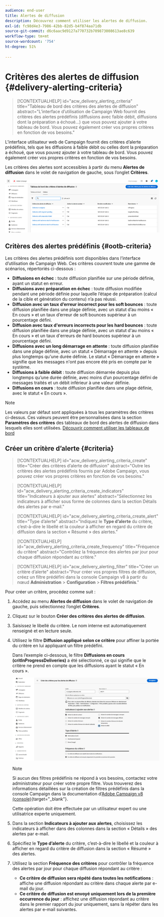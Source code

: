 ```yaml
---
audience: end-user
title: Alertes de diffusion
description: Découvrez comment utiliser les alertes de diffusion.
exl-id: fc98d4e3-7986-42bb-82d5-b4f874aa71db
source-git-commit: d6c6aac9d9127a770732b709873008613ae8c639
workflow-type: tm+mt
source-wordcount: '754'
ht-degree: 51%

---
```


# Critères des alertes de diffusion {#delivery-alerting-criteria}

>[!CONTEXTUALHELP]
>id="acw_delivery_alerting_criteria"
>title="Tableau de bord des critères des alertes de diffusion"
>abstract="L’interface d’utilisation de Campaign Web fournit des critères des alertes prédéfinis (diffusions avec faible débit, diffusions dont la préparation a échoué...) que vous pouvez ajouter à votre tableau de bord. Vous pouvez également créer vos propres critères en fonction de vos besoins."

L’interface utilisateur web de Campaign fournit des critères d’alerte prédéfinis, tels que les diffusions à faible débit ou celles dont la préparation a échoué, que vous pouvez ajouter à votre tableau de bord. Vous pouvez également créer vos propres critères en fonction de vos besoins.

Les critères des alertes sont accessibles à partir du menu **Alertes de diffusion** dans le volet de navigation de gauche, sous l’onglet **Critères**.

![Liste des critères d’alerte affichés dans le menu Alertes de diffusion](assets/alerting-criteria-list.png)

## Critères des alertes prédéfinis {#ootb-criteria}

Les critères des alertes prédéfinis sont disponibles dans l’interface d’utilisation de Campaign Web. Ces critères couvrent toute une gamme de scénarios, répertoriés ci-dessous :

* **Diffusions en échec** : toute diffusion planifiée sur une période définie, ayant un statut en erreur.
* **Diffusions avec préparation en échec** : toute diffusion modifiée pendant une période définie pour laquelle l’étape de préparation (calcul de la cible et génération du contenu) n’a pas réussi.
* **Diffusion avec un taux d’erreur incorrect pour les soft bounces** : toute diffusion planifiée dans une plage définie, avec un statut d’au moins « En cours » et un taux d’erreur de soft bounces supérieur à un pourcentage défini.
* **Diffusion avec taux d&#39;erreurs incorrects pour les hard bounces** : toute diffusion planifiée dans une plage définie, avec un statut d&#39;au moins « En cours » et un taux d&#39;erreurs de hard bounces supérieur à un pourcentage défini.
* **Diffusions avec un long démarrage en attente** : toute diffusion planifiée dans une plage définie, avec un statut « Démarrage en attente » depuis plus longtemps qu&#39;une durée définie. Le statut « Démarrage en attente » signifie que les messages n&#39;ont pas encore été pris en compte par le système.
* **Diffusions à faible débit** : toute diffusion démarrée depuis plus longtemps qu’une durée définie, avec moins d’un pourcentage défini de messages traités et un débit inférieur à une valeur définie.
* **Diffusions en cours** : toute diffusion planifiée dans une plage définie, avec le statut « En cours ».

>[!NOTE]
>
>Les valeurs par défaut sont appliquées à tous les paramètres des critères ci-dessus. Ces valeurs peuvent être personnalisées dans la section **Paramètres des critères** des tableaux de bord des alertes de diffusion dans lesquels elles sont utilisées. [Découvrir comment utiliser les tableaux de bord](../msg/delivery-alerting-dashboards.md)

## Créer un critère d’alerte {#criteria}

>[!CONTEXTUALHELP]
>id="acw_delivery_alerting_criteria_create"
>title="Créer des critères d’alerte de diffusion"
>abstract="Outre les critères des alertes prédéfinis fournis par Adobe Campaign, vous pouvez créer vos propres critères en fonction de vos besoins."

>[!CONTEXTUALHELP]
>id="acw_delivery_alerting_criteria_create_indicators"
>title="Indicateurs à ajouter aux alertes"
>abstract="Sélectionnez les indicateurs à afficher sous forme de colonnes dans la section Détails des alertes par e-mail."

>[!CONTEXTUALHELP]
>id="acw_delivery_alerting_criteria_create_alert"
>title="Type d’alerte"
>abstract="Indiquez le **Type d’alerte** du critère, c’est-à-dire le libellé et la couleur à afficher en regard du critère de diffusion dans la section « Résumé » des alertes."

>[!CONTEXTUALHELP]
>id="acw_delivery_alerting_criteria_create_frequency"
>title="Fréquence du critère"
>abstract="Contrôlez la fréquence des alertes par jour pour chaque diffusion répondant au critère."

>[!CONTEXTUALHELP]
>id="acw_delivery_alerting_filter"
>title="Créer un critère d’alerte"
>abstract="Pour créer vos propres filtres de diffusion, créez un filtre prédéfini dans la console Campaign v8 à partir du nœud **Administration** > **Configuration** > **Filtres prédéfinis**."

Pour créer un critère, procédez comme suit :

1. Accédez au menu **Alertes de diffusion** dans le volet de navigation de gauche, puis sélectionnez l’onglet **Critères**.
1. Cliquez sur le bouton **Créer des critères des alertes de diffusion**.
1. Saisissez le libellé du critère. Le nom interne est automatiquement renseigné et en lecture seule.
1. Utilisez le filtre **Diffusion appliqué selon ce critère** pour affiner la portée du critère en lui appliquant un filtre prédéfini.

   Dans l’exemple ci-dessous, le filtre **Diffusions en cours (critInProgressDeliveries)** a été sélectionné, ce qui signifie que le critère ne prend en compte que les diffusions ayant le statut « En cours ».

   ![Exemple de propriétés de critère d’alerte avec le filtre sélectionné](assets/alerting-criteria-properties.png)

   >[!NOTE]
   >
   >Si aucun des filtres prédéfinis ne répond à vos besoins, contactez votre administrateur pour créer votre propre filtre. Vous trouverez des informations détaillées sur la création de filtres prédéfinis dans la console Campaign dans la documentation d’[Adobe Campaign v8 (console)](https://experienceleague.adobe.com/fr/docs/campaign/campaign-v8/audience/create-audiences/create-filters){target="_blank"}.
   >
   >Cette opération doit être effectuée par un utilisateur expert ou une utilisatrice experte uniquement.

1. Dans la section **Indicateurs à ajouter aux alertes**, choisissez les indicateurs à afficher dans des colonnes dans la section « Détails » des alertes par e-mail.

1. Spécifiez le **Type d’alerte** du critère, c’est-à-dire le libellé et la couleur à afficher en regard du critère de diffusion dans la section « Résumé » des alertes.

1. Utilisez la section **Fréquence des critères** pour contrôler la fréquence des alertes par jour pour chaque diffusion répondant au critère :

   * **Ce critère de diffusion sera répété dans toutes les notifications** : affiche une diffusion répondant au critère dans chaque alerte par e-mail du jour.
   * **Ce critère de diffusion est envoyé uniquement lors de la première occurrence du jour** : affichez une diffusion répondant au critère dans le premier rapport du jour uniquement, sans la répéter dans les alertes par e-mail suivantes.